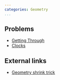 ```yaml
---
categories: Geometry
...
```


## Problems
- [Getting Through](https://open.kattis.com/problems/gettingthrough)
- [Clocks](http://codeforces.com/gym/101078)

## External links
- [Geometry shrink trick](http://codeforces.com/blog/entry/11441)

